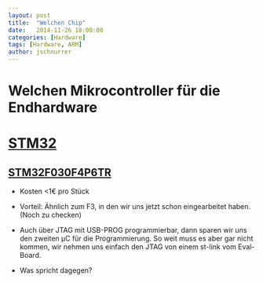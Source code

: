 ```yaml
---
layout: post
title:  "Welchen Chip"
date:   2014-11-26 18:00:00
categories: [Hardware]
tags: [Hardware, ARM]
author: jschnurrer
---
```


Welchen Mikrocontroller für die Endhardware
====

# [STM32](http://de.farnell.com/webapp/wcs/stores/servlet/Search?catalogId=15001&langId=-3&storeId=10161&categoryId=700000004185&sort=P_PRICE&st=STM32&pageSize=25&showResults=true&pf=310031672,310060087,310078320,310089495)

##	[STM32F030F4P6TR](http://de.farnell.com/stmicroelectronics/stm32f030f4p6tr/mcu-32bit-cortex-m0-48mhz-tssop/dp/2432084)

*    Kosten <1€ pro Stück
*    Vorteil: Ähnlich zum F3, in den wir uns jetzt schon eingearbeitet haben. (Noch zu checken)
*    Auch über JTAG mit USB-PROG programmierbar, dann sparen wir uns den zweiten µC für die Programmierung. So weit muss es aber gar nicht kommen, wir nehmen uns einfach den JTAG von einem st-link vom Eval-Board.

*    Was spricht dagegen?


